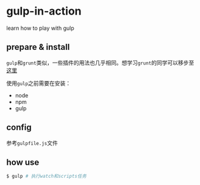 # gulp-in-action
learn how to play with gulp 


## prepare & install

`gulp`和`grunt`类似，一些插件的用法也几乎相同。想学习`grunt`的同学可以移步至[这里](https://github.com/FrankFan/grunt-from-zero-2-hero)

使用`gulp`之前需要在安装：

- node
- npm
- gulp

## config
参考`gulpfile.js`文件


## how use

```bash
$ gulp # 执行watch和scripts任务

```

